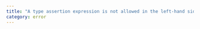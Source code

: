 ```yaml
---
title: "A type assertion expression is not allowed in the left-hand side of an exponentiation expression. Consider enclosing the expression in parentheses."
category: error
---
```


